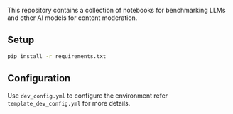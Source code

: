This repository contains a collection of notebooks for benchmarking LLMs and other AI models for content moderation.

## Setup

```bash
pip install -r requirements.txt
```


## Configuration
Use `dev_config.yml` to configure the environment refer `template_dev_config.yml` for more details.